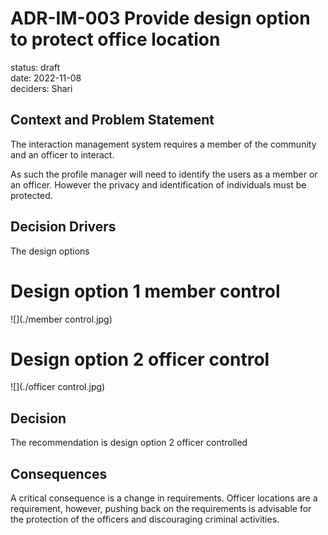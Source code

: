 # ADR-IM-003 Provide design option to protect office location
status: draft  
date: 2022-11-08  
deciders: Shari

## Context and Problem Statement
The interaction management system requires a member of the community and an officer to interact.

As such the profile manager will need to identify the users as a member or an officer.  However the privacy and identification of individuals must be protected.

## Decision Drivers
The design options

# Design option 1 member control
![](./member control.jpg)

# Design option 2 officer control
![](./officer control.jpg)

## Decision
The recommendation is design option 2 officer controlled

## Consequences
A critical consequence is a change in requirements.  Officer locations are a requirement, however, pushing back on the requirements is advisable for the protection of the officers and discouraging criminal activities.

